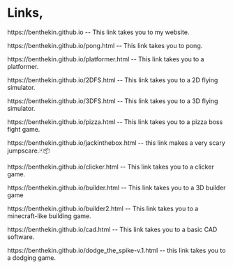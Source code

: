 <h1>Links,</h1>
<p>https://benthekin.github.io -- This link takes you to my website.</p>
<p>https://benthekin.github.io/pong.html -- This link takes you to pong.</p>
<p>https://benthekin.github.io/platformer.html -- This link takes you to a platformer.</p>
<p>https://benthekin.github.io/2DFS.html -- This link takes you to a 2D flying simulator.</p>
<p>https://benthekin.github.io/3DFS.html -- This link takes you to a 3D flying simulator.</p>
<p>https://benthekin.github.io/pizza.html -- This link takes you to a pizza boss fight game.</p>
<p>https://benthekin.github.io/jackinthebox.html -- this link makes a very scary jumpscare.🃏📦</p>
<p>https://benthekin.github.io/clicker.html -- This link takes you to a clicker game.</p>
<p>https://benthekin.github.io/builder.html -- This link takes you to a 3D builder game</p>
<p>https://benthekin.github.io/builder2.html -- This link takes you to a minecraft-like building game.</p>
<p>https://benthekin.github.io/cad.html -- This link takes you to a basic CAD software.</p>
<p>https://benthekin.github.io/dodge_the_spike-v.1.html -- this link takes you to a dodging game.</p>
